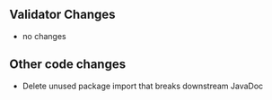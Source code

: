 ## Validator Changes

* no changes

## Other code changes

* Delete unused package import that breaks downstream JavaDoc
